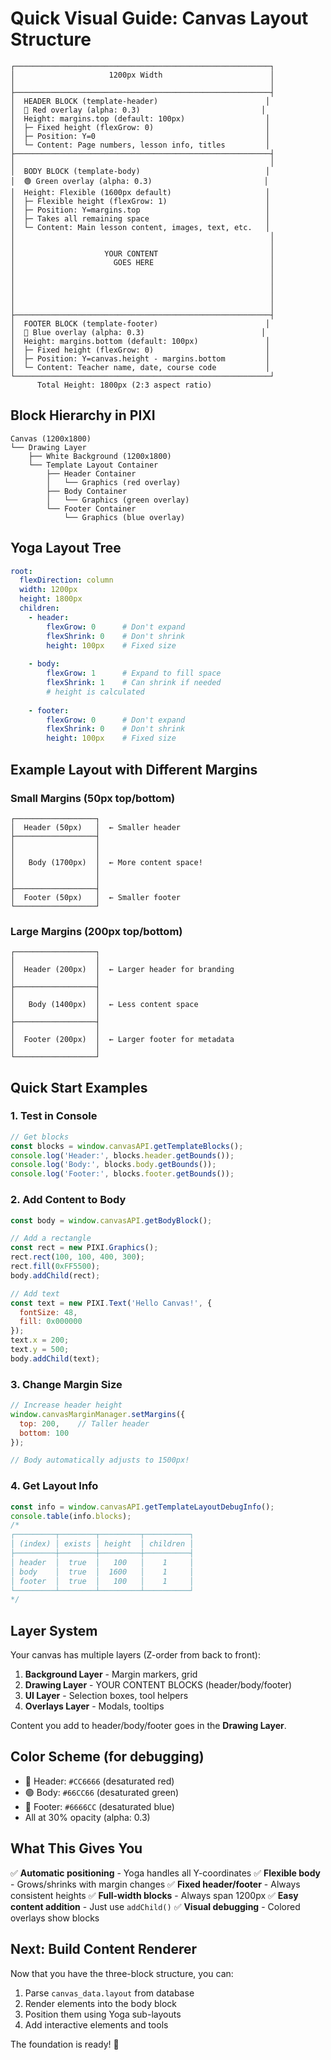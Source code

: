 # Quick Visual Guide: Canvas Layout Structure

```
┌─────────────────────────────────────────────────────────┐
│                     1200px Width                        │
│                                                         │
├─────────────────────────────────────────────────────────┤
│  HEADER BLOCK (template-header)                        │
│  🔴 Red overlay (alpha: 0.3)                           │
│  Height: margins.top (default: 100px)                  │
│  ├─ Fixed height (flexGrow: 0)                         │
│  ├─ Position: Y=0                                      │
│  └─ Content: Page numbers, lesson info, titles         │
├─────────────────────────────────────────────────────────┤
│                                                         │
│  BODY BLOCK (template-body)                            │
│  🟢 Green overlay (alpha: 0.3)                         │
│  Height: Flexible (1600px default)                     │
│  ├─ Flexible height (flexGrow: 1)                      │
│  ├─ Position: Y=margins.top                            │
│  ├─ Takes all remaining space                          │
│  └─ Content: Main lesson content, images, text, etc.   │
│                                                         │
│                                                         │
│                    YOUR CONTENT                         │
│                      GOES HERE                          │
│                                                         │
│                                                         │
│                                                         │
│                                                         │
│                                                         │
├─────────────────────────────────────────────────────────┤
│  FOOTER BLOCK (template-footer)                        │
│  🔵 Blue overlay (alpha: 0.3)                          │
│  Height: margins.bottom (default: 100px)               │
│  ├─ Fixed height (flexGrow: 0)                         │
│  ├─ Position: Y=canvas.height - margins.bottom         │
│  └─ Content: Teacher name, date, course code           │
└─────────────────────────────────────────────────────────┘
      Total Height: 1800px (2:3 aspect ratio)
```

## Block Hierarchy in PIXI

```
Canvas (1200x1800)
└── Drawing Layer
    ├── White Background (1200x1800)
    └── Template Layout Container
        ├── Header Container
        │   └── Graphics (red overlay)
        ├── Body Container  
        │   └── Graphics (green overlay)
        └── Footer Container
            └── Graphics (blue overlay)
```

## Yoga Layout Tree

```yaml
root:
  flexDirection: column
  width: 1200px
  height: 1800px
  children:
    - header:
        flexGrow: 0      # Don't expand
        flexShrink: 0    # Don't shrink
        height: 100px    # Fixed size
    
    - body:
        flexGrow: 1      # Expand to fill space
        flexShrink: 1    # Can shrink if needed
        # height is calculated
    
    - footer:
        flexGrow: 0      # Don't expand
        flexShrink: 0    # Don't shrink
        height: 100px    # Fixed size
```

## Example Layout with Different Margins

### Small Margins (50px top/bottom)
```
┌──────────────────┐
│  Header (50px)   │  ← Smaller header
├──────────────────┤
│                  │
│                  │
│   Body (1700px)  │  ← More content space!
│                  │
│                  │
├──────────────────┤
│  Footer (50px)   │  ← Smaller footer
└──────────────────┘
```

### Large Margins (200px top/bottom)
```
┌──────────────────┐
│                  │
│  Header (200px)  │  ← Larger header for branding
│                  │
├──────────────────┤
│                  │
│   Body (1400px)  │  ← Less content space
│                  │
├──────────────────┤
│                  │
│  Footer (200px)  │  ← Larger footer for metadata
│                  │
└──────────────────┘
```

## Quick Start Examples

### 1. Test in Console
```javascript
// Get blocks
const blocks = window.canvasAPI.getTemplateBlocks();
console.log('Header:', blocks.header.getBounds());
console.log('Body:', blocks.body.getBounds());
console.log('Footer:', blocks.footer.getBounds());
```

### 2. Add Content to Body
```javascript
const body = window.canvasAPI.getBodyBlock();

// Add a rectangle
const rect = new PIXI.Graphics();
rect.rect(100, 100, 400, 300);
rect.fill(0xFF5500);
body.addChild(rect);

// Add text
const text = new PIXI.Text('Hello Canvas!', {
  fontSize: 48,
  fill: 0x000000
});
text.x = 200;
text.y = 500;
body.addChild(text);
```

### 3. Change Margin Size
```javascript
// Increase header height
window.canvasMarginManager.setMargins({ 
  top: 200,    // Taller header
  bottom: 100 
});

// Body automatically adjusts to 1500px!
```

### 4. Get Layout Info
```javascript
const info = window.canvasAPI.getTemplateLayoutDebugInfo();
console.table(info.blocks);
/*
┌─────────┬────────┬─────────┬──────────┐
│ (index) │ exists │ height  │ children │
├─────────┼────────┼─────────┼──────────┤
│ header  │  true  │   100   │    1     │
│ body    │  true  │  1600   │    1     │
│ footer  │  true  │   100   │    1     │
└─────────┴────────┴─────────┴──────────┘
*/
```

## Layer System

Your canvas has multiple layers (Z-order from back to front):

1. **Background Layer** - Margin markers, grid
2. **Drawing Layer** - YOUR CONTENT BLOCKS (header/body/footer)
3. **UI Layer** - Selection boxes, tool helpers
4. **Overlays Layer** - Modals, tooltips

Content you add to header/body/footer goes in the **Drawing Layer**.

## Color Scheme (for debugging)

- 🔴 Header: `#CC6666` (desaturated red)
- 🟢 Body: `#66CC66` (desaturated green)  
- 🔵 Footer: `#6666CC` (desaturated blue)
- All at 30% opacity (alpha: 0.3)

## What This Gives You

✅ **Automatic positioning** - Yoga handles all Y-coordinates
✅ **Flexible body** - Grows/shrinks with margin changes
✅ **Fixed header/footer** - Always consistent heights
✅ **Full-width blocks** - Always span 1200px
✅ **Easy content addition** - Just use `addChild()`
✅ **Visual debugging** - Colored overlays show blocks

## Next: Build Content Renderer

Now that you have the three-block structure, you can:
1. Parse `canvas_data.layout` from database
2. Render elements into the body block
3. Position them using Yoga sub-layouts
4. Add interactive elements and tools

The foundation is ready! 🎉
